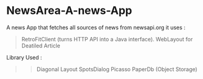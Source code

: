 # NewsArea-A-news-App
A news App that fetches all sources of news from newsapi.org
it uses :
> RetroFitClient (turns HTTP API into a Java interface).
> WebLayout for Deatiled Article

Library Used :
>> Diagonal Layout
>> SpotsDialog
>> Picasso
>> PaperDb (Object Storage)
